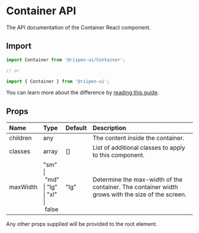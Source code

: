 <!--- This documentation is automatically generated, do not try to edit it. -->

# Container API

<p class="description">The API documentation of the Container React component.</p>

## Import

```js
import Container from '@riipen-ui/Container';

// or

import { Container } from '@riipen-ui';
```

You can learn more about the difference by [reading this guide](/guides/bundle-size).

## Props

| Name | Type | Default | Description |
|:-----|:-----|:--------|:------------|
| <span class="prop-name">children</span> | <span class="prop-type">any</span> |  | The content inside the container. |
| <span class="prop-name">classes</span> | <span class="prop-type">array</span> | <span class="prop-default">[]</span> | List of additional classes to apply to this component. |
| <span class="prop-name">maxWidth</span> | <span class="prop-type">"sm"<br>&#124;&nbsp;"md"<br>&#124;&nbsp;"lg"<br>&#124;&nbsp;"xl"<br>&#124;&nbsp;false</span> | <span class="prop-default">"lg"</span> | Determine the max-width of the container. The container width grows with the size of the screen. |


Any other props supplied will be provided to the root element.